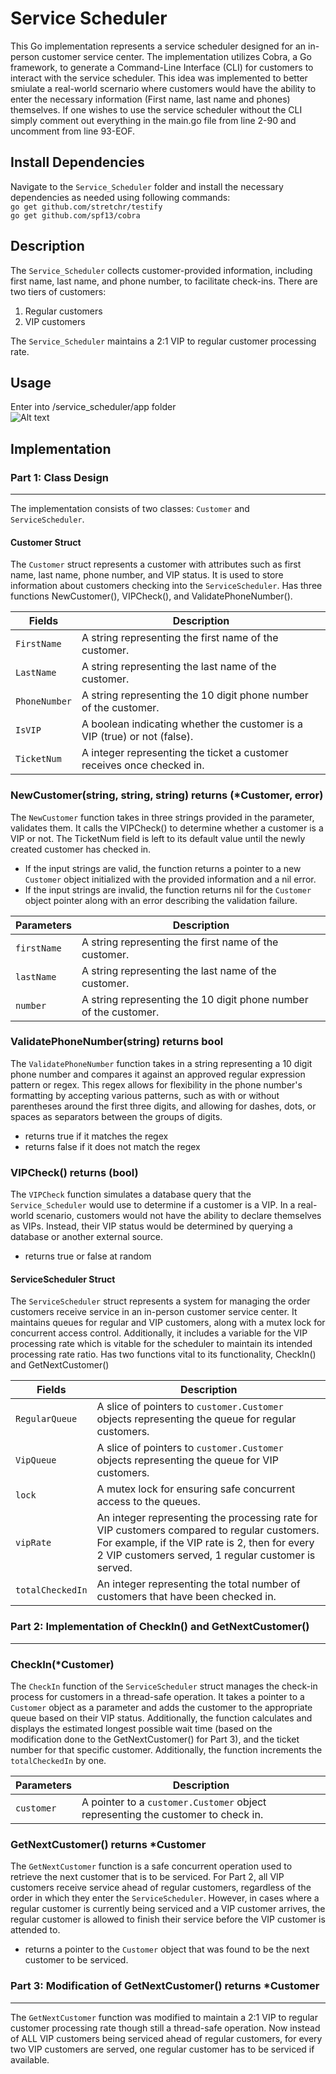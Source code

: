 # Service Scheduler

This Go implementation represents a service scheduler designed for an in-person customer service center. The implementation utilizes Cobra, a Go framework, to generate a Command-Line Interface (CLI) for customers to interact with the service scheduler. This idea was implemented to better smiulate a real-world scernario where customers would have the ability to enter the necessary information (First name, last name and phones) themselves. If one wishes to use the service scheduler without the CLI simply comment out everything in the main.go file from line 2-90 and uncomment from line 93-EOF.

## Install Dependencies
Navigate to the `Service_Scheduler` folder and install the necessary dependencies as needed using following commands: \
```go get github.com/stretchr/testify``` \
```go get github.com/spf13/cobra```

## Description
The `Service_Scheduler` collects customer-provided information, including first name, last name, and phone number, to facilitate check-ins. There are two tiers of customers: 

1. Regular customers
2. VIP customers 

The `Service_Scheduler` maintains a 2:1 VIP to regular customer processing rate.

## Usage
Enter into /service_scheduler/app folder \
![Alt text](etc/Example.png)

## Implementation

### Part 1: Class Design
***
The implementation consists of two classes: `Customer` and `ServiceScheduler`.

#### Customer Struct

The `Customer` struct represents a customer with attributes such as first name, last name, phone number, and VIP status. It is used to store information about customers checking into the `ServiceScheduler`. Has three functions NewCustomer(), VIPCheck(), and ValidatePhoneNumber().

| Fields | Description |
| --- | --- | 
|  `FirstName` | A string representing the first name of the customer.
| `LastName` | A string representing the last name of the customer.
| `PhoneNumber` | A string representing the 10 digit phone number of the customer.
|  `IsVIP` | A boolean indicating whether the customer is a VIP (true) or not (false).
| `TicketNum` | A integer representing the ticket a customer receives once checked in.

### NewCustomer(string, string, string) returns (*Customer, error)
The `NewCustomer` function takes in three strings provided in the parameter, validates them. It calls the VIPCheck() to determine whether a customer is a VIP or not. The TicketNum field is left to its default value until the newly created customer has checked in.
  - If the input strings are valid, the function returns a pointer to a new `Customer` object initialized with the provided information and a nil error.
  - If the input strings are invalid, the function returns nil for the `Customer` object pointer along with an error describing the validation failure.

| Parameters | Description |
| --- | --- | 
| `firstName`| A string representing the first name of the customer.
| `lastName` | A string representing the last name of the customer.
| `number`   | A string representing the 10 digit phone number of the customer.

### ValidatePhoneNumber(string) returns bool
The `ValidatePhoneNumber` function takes in a string representing a 10 digit phone number and compares it against an approved regular expression pattern or regex. This regex allows for flexibility in the phone number's formatting by accepting various patterns, such as with or without parentheses around the first three digits, and allowing for dashes, dots, or spaces as separators between the groups of digits. 
- returns true if it matches the regex 
- returns false if it does not match the regex

### VIPCheck() returns (bool)
The `VIPCheck` function simulates a database query that the `Service_Scheduler` would use to determine if a customer is a VIP. In a real-world scenario, customers would not have the ability to declare themselves as VIPs. Instead, their VIP status would be determined by querying a database or another external source.
- returns true or false at random

#### ServiceScheduler Struct
The `ServiceScheduler` struct represents a system for managing the order customers receive service in an in-person customer service center. It maintains queues for regular and VIP customers, along with a mutex lock for concurrent access control. Additionally, it includes a variable for the VIP processing rate which is vitable for the scheduler to maintain its intended processing rate ratio. Has two functions vital to its functionality, CheckIn() and GetNextCustomer()

| Fields | Description |
| --- | --- | 
| `RegularQueue` | A slice of pointers to `customer.Customer` objects representing the queue for regular customers.
| `VipQueue` | A slice of pointers to `customer.Customer` objects representing the queue for VIP customers.
| `lock` | A mutex lock for ensuring safe concurrent access to the queues.
| `vipRate` | An integer representing the processing rate for VIP customers compared to regular customers. For example, if the VIP rate is 2, then for every 2 VIP customers served, 1 regular customer is served.
| `totalCheckedIn` | An integer representing the total number of customers that have been checked in.


### Part 2: Implementation of CheckIn() and GetNextCustomer()
***
### CheckIn(*Customer)
The `CheckIn` function of the `ServiceScheduler` struct manages the check-in process for customers in a thread-safe operation. It takes a pointer to a `Customer` object as a parameter and adds the customer to the appropriate queue based on their VIP status. Additionally, the function calculates and displays the estimated longest possible wait time (based on the modification done to the GetNextCustomer() for Part 3), and the ticket number for that specific customer. Additionally, the function increments the `totalCheckedIn` by one.

| Parameters | Description |
| --- | ---| 
| `customer` | A pointer to a `customer.Customer` object representing the customer to check in.

### GetNextCustomer() returns *Customer
The `GetNextCustomer` function is a safe concurrent operation used to retrieve the next customer that is to be serviced. For Part 2, all VIP customers receive service ahead of regular customers, regardless of the order in which they enter the `ServiceScheduler`. However, in cases where a regular customer is currently being serviced and a VIP customer arrives, the regular customer is allowed to finish their service before the VIP customer is attended to.
- returns a pointer to the `Customer` object that was found to be the next customer to be serviced.

### Part 3: Modification of GetNextCustomer() returns *Customer
***
The `GetNextCustomer` function was modified to maintain a 2:1 VIP to regular customer processing rate though still a thread-safe operation. Now instead of ALL VIP customers being serviced ahead of regular customers, for every two VIP customers are served, one regular customer has to be serviced if available.
